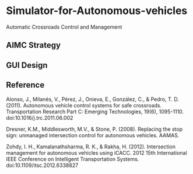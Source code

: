 # Simulator-for-Autonomous-vehicles
Automatic Crossroads Control and Management


## AIMC Strategy

## GUI Design


## Reference
Alonso, J., Milanés, V., Pérez, J., Onieva, E., González, C., & Pedro, T. D. (2011). Autonomous 
  vehicle control systems for safe crossroads. Transportation Research Part C: Emerging Technologies, 19(6), 1095-1110.     
  doi:10.1016/j.trc.2011.06.002

Dresner, K.M., Middlesworth, M.V., & Stone, P. (2008). Replacing the stop sign: unmanaged 
  intersection control for autonomous vehicles. AAMAS.

Zohdy, I. H., Kamalanathsharma, R. K., & Rakha, H. (2012). Intersection management for 
  autonomous vehicles using iCACC. 2012 15th International IEEE Conference on Intelligent Transportation Systems. 
  doi:10.1109/itsc.2012.6338827

